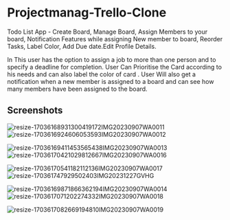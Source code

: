 # Projectmanag-Trello-Clone
Todo List App - Create Board, Manage Board, Assign Members to your board, Notification Features while assigning New member to board, Reorder Tasks,
Label Color, Add Due date.Edit Profile Details.

In This user has the option to assign a job to more than one person and to specify a
deadline for completion. User Can Prioritise the Card according to his needs and can also label the color of card .
User Will also get a notification when a new member is assigned to a board and can see how many members have
been assigned to the board.

## Screenshots
![resize-17036168931300419172IMG20230907WA0011](https://github.com/harshitkumar18/Projectmanag-Trello-Clone/assets/136173522/01c019c6-dcbe-4961-bd9c-69e4218825d9)   ![resize-1703616924606053593IMG20230907WA0012](https://github.com/harshitkumar18/Projectmanag-Trello-Clone/assets/136173522/d0c396b8-ef16-4d23-a472-c1e5191f5fe2)


![resize-17036169411453565438IMG20230907WA0013](https://github.com/harshitkumar18/Projectmanag-Trello-Clone/assets/136173522/c4649b1e-1921-44e1-a771-58599d80a2fd)   ![resize-17036170421029812667IMG20230907WA0016](https://github.com/harshitkumar18/Projectmanag-Trello-Clone/assets/136173522/4d3b6322-5e21-481c-9d65-d227f5134404)


![resize-17036170541182112136IMG20230907WA0017](https://github.com/harshitkumar18/Projectmanag-Trello-Clone/assets/136173522/622fcb83-d18b-4538-9e8a-f8de5ccb578b)     ![resize-170361747929502403IMG20231227GVHG](https://github.com/harshitkumar18/Projectmanag-Trello-Clone/assets/136173522/80a58252-9290-42e1-bbb1-7f3d4d19161f)


![resize-17036169871866362194IMG20230907WA0014](https://github.com/harshitkumar18/Projectmanag-Trello-Clone/assets/136173522/73ff8f8b-4e71-41c7-b05b-50076ed8b091)      ![resize-1703617071202274332IMG20230907WA0018](https://github.com/harshitkumar18/Projectmanag-Trello-Clone/assets/136173522/a51103a7-4c06-4668-b2c4-3e7e6c51a5d2)




![resize-1703617082669194810IMG20230907WA0019](https://github.com/harshitkumar18/Projectmanag-Trello-Clone/assets/136173522/07bf4afc-3878-428f-ba0f-b0a3cdcb36fb)










